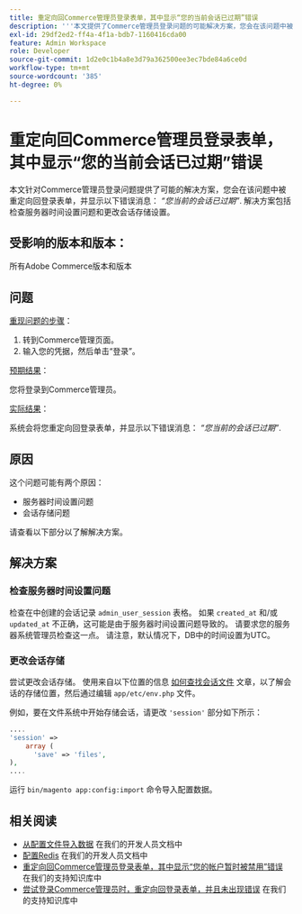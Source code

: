 ```yaml
---
title: 重定向回Commerce管理员登录表单，其中显示“您的当前会话已过期”错误
description: '''本文提供了Commerce管理员登录问题的可能解决方案，您会在该问题中被重定向回登录表单，并出现以下错误消息：*“您的当前会话已过期”*。 解决方案包括检查服务器时间设置问题和更改会话存储设置。'
exl-id: 29df2ed2-ff4a-4f1a-bdb7-1160416cda00
feature: Admin Workspace
role: Developer
source-git-commit: 1d2e0c1b4a8e3d79a362500ee3ec7bde84a6ce0d
workflow-type: tm+mt
source-wordcount: '385'
ht-degree: 0%

---
```


# 重定向回Commerce管理员登录表单，其中显示“您的当前会话已过期”错误

本文针对Commerce管理员登录问题提供了可能的解决方案，您会在该问题中被重定向回登录表单，并显示以下错误消息： *“您当前的会话已过期”*. 解决方案包括检查服务器时间设置问题和更改会话存储设置。

## 受影响的版本和版本：

所有Adobe Commerce版本和版本

## 问题

<u>重现问题的步骤</u>：

1. 转到Commerce管理页面。
1. 输入您的凭据，然后单击“登录”。

<u>预期结果</u>：

您将登录到Commerce管理员。

<u>实际结果</u>：

系统会将您重定向回登录表单，并显示以下错误消息： *“您当前的会话已过期”*.

## 原因

这个问题可能有两个原因：

* 服务器时间设置问题
* 会话存储问题

请查看以下部分以了解解决方案。

## 解决方案

### 检查服务器时间设置问题

检查在中创建的会话记录 `admin_user_session` 表格。 如果 `created_at` 和/或 `updated_at` 不正确，这可能是由于服务器时间设置问题导致的。 请要求您的服务器系统管理员检查这一点。 请注意，默认情况下，DB中的时间设置为UTC。

### 更改会话存储

尝试更改会话存储。 使用来自以下位置的信息 [如何查找会话文件](https://devdocs.magento.com/guides/v2.3/config-guide/sessions.html) 文章，以了解会话的存储位置，然后通过编辑 `app/etc/env.php` 文件。

例如，要在文件系统中开始存储会话，请更改 `'session'` 部分如下所示：

```php
....
'session' =>
    array (
      'save' => 'files',
),
....
```

运行 `bin/magento app:config:import` 命令导入配置数据。


## 相关阅读

* [从配置文件导入数据](https://devdocs.magento.com/guides/v2.3/config-guide/cli/config-cli-subcommands-config-mgmt-import.html) 在我们的开发人员文档中
* [配置Redis](https://devdocs.magento.com/guides/v2.3/config-guide/redis/config-redis.html) 在我们的开发人员文档中
* [重定向回Commerce管理员登录表单，其中显示“您的帐户暂时被禁用”错误](/help/troubleshooting/miscellaneous/redirect-back-to-the-admin-login-form-with-your-account-is-temporarily-disabled-error.md) 在我们的支持知识库中
* [尝试登录Commerce管理员时，重定向回登录表单，并且未出现错误](/help/troubleshooting/miscellaneous/login-redirect-when-trying-to-login-to-magento-admin.md) 在我们的支持知识库中
